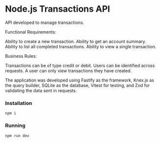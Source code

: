 # Node.js Transactions API

API developed to manage transactions.

Functional Requirements:

Ability to create a new transaction.
Ability to get an account summary.
Ability to list all completed transactions.
Ability to view a single transaction.

Business Rules:

Transactions can be of type credit or debit.
Users can be identified across requests.
A user can only view transactions they have created.

The application was developed using Fastify as the framework, Knex.js as the query builder, SQLite as the database, Vitest for testing, and Zod for validating the data sent in requests.

### Installation
`npm i`

### Running
`npm run dev`
